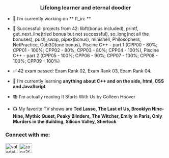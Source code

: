 <h3 align="center">Lifelong learner and eternal doodler</h3>

- 🔭 I’m currently working on ** ft_irc **

- 🎯 Successfull projects from 42: libft(bonus included), printf, get_next_line(tried bonus but not successful), so_long(not all the bonuses), push_swap, pipex(bonus), minishell, Philosophers, NetPractice, Cub3D(one bonus), Piscine C++ - part 1 (CPP00 - 80%; CPP01 - 100%; CPP02 - 80%; CPP03 - 80%; CPP04 - 100%), Piscine C++ - part 2 (CPP05 - 100%; CPP06 - 90%; CPP07 - 100%; CPP08 - 100%; CPP09 - 100%)

- ✅ 42 exam passed: Exam Rank 02, Exam Rank 03, Exam Rank 04.

- 🌱 I’m currently learning **anything about C++ and on the side, html, CSS and JavaScript**
  
- 📚 I'm actually reading It Starts With Us by Colleen Hoover

- 📺 My favorite TV shows are **Ted Lasso, The Last of Us, Brooklyn Nine-Nine, Mythic Quest, Peaky Blinders, The Witcher, Emily in Paris, Only Murders in the Building, Silicon Valley, Sherlock**

<h3 align="left">Connect with me:</h3>
<p align="left">
<a href="https://linkedin.com/in/valeriejean01" target="blank"><img align="center" src="https://raw.githubusercontent.com/rahuldkjain/github-profile-readme-generator/master/src/images/icons/Social/linked-in-alt.svg" alt="valeriejean01" height="30" width="40" /></a>
<a href="https://instagram.com/zoou2foo" target="blank"><img align="center" src="https://raw.githubusercontent.com/rahuldkjain/github-profile-readme-generator/master/src/images/icons/Social/instagram.svg" alt="zoou2foo" height="30" width="40" /></a>
</p>
